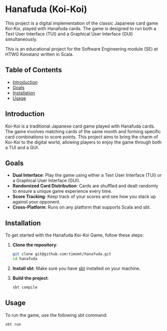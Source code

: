 # Hanafuda (Koi-Koi)

This project is a digital implementation of the classic Japanese card game Koi-Koi, played with Hanafuda cards. The game is designed to run both a Text User Interface (TUI) and a Graphical User Interface (GUI) simultaneously.

This is an educational project for the Software Engineering module (SE) at HTWG Konstanz written in Scala.

## Table of Contents

- [Introduction](#introduction)
- [Goals](#goals)
- [Installation](#installation)
- [Usage](#usage)

## Introduction

Koi-Koi is a traditional Japanese card game played with Hanafuda cards. The game involves matching cards of the same month and forming specific card combinations to score points. This project aims to bring the charm of Koi-Koi to the digital world, allowing players to enjoy the game through both a TUI and a GUI.

## Goals

- **Dual Interface**: Play the game using either a Text User Interface (TUI) or a Graphical User Interface (GUI).
- **Randomized Card Distribution**: Cards are shuffled and dealt randomly to ensure a unique game experience every time.
- **Score Tracking**: Keep track of your scores and see how you stack up against your opponent.
- **Cross-Platform**: Runs on any platform that supports Scala and sbt.

## Installation

To get started with the Hanafuda Koi-Koi Game, follow these steps:

1. **Clone the repository**:
    ```bash
    git clone git@github.com:timomt/hanafuda.git
    cd hanafuda
    ```

2. **Install sbt**: Make sure you have [sbt](https://www.scala-sbt.org/) installed on your machine.

3. **Build the project**:
    ```bash
    sbt compile
    ```

## Usage

To run the game, use the following sbt command:

```bash
sbt run
